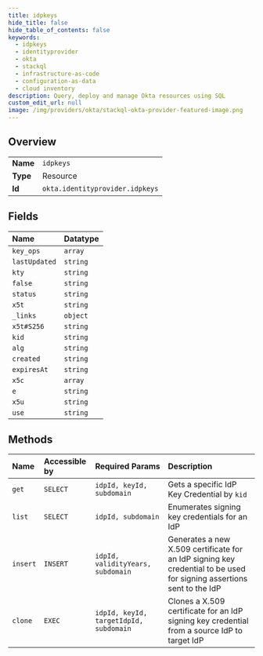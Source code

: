 ```yaml
---
title: idpkeys
hide_title: false
hide_table_of_contents: false
keywords:
  - idpkeys
  - identityprovider
  - okta    
  - stackql
  - infrastructure-as-code
  - configuration-as-data
  - cloud inventory
description: Query, deploy and manage Okta resources using SQL
custom_edit_url: null
image: /img/providers/okta/stackql-okta-provider-featured-image.png
---
```

  
    

## Overview
<table><tbody>
<tr><td><b>Name</b></td><td><code>idpkeys</code></td></tr>
<tr><td><b>Type</b></td><td>Resource</td></tr>
<tr><td><b>Id</b></td><td><code>okta.identityprovider.idpkeys</code></td></tr>
</tbody></table>

## Fields
| Name | Datatype |
|:-----|:---------|
| `key_ops` | `array` |
| `lastUpdated` | `string` |
| `kty` | `string` |
| `false` | `string` |
| `status` | `string` |
| `x5t` | `string` |
| `_links` | `object` |
| `x5t#S256` | `string` |
| `kid` | `string` |
| `alg` | `string` |
| `created` | `string` |
| `expiresAt` | `string` |
| `x5c` | `array` |
| `e` | `string` |
| `x5u` | `string` |
| `use` | `string` |
## Methods
| Name | Accessible by | Required Params | Description |
|:-----|:--------------|:----------------|:------------|
| `get` | `SELECT` | `idpId, keyId, subdomain` | Gets a specific IdP Key Credential by `kid` |
| `list` | `SELECT` | `idpId, subdomain` | Enumerates signing key credentials for an IdP |
| `insert` | `INSERT` | `idpId, validityYears, subdomain` | Generates a new X.509 certificate for an IdP signing key credential to be used for signing assertions sent to the IdP |
| `clone` | `EXEC` | `idpId, keyId, targetIdpId, subdomain` | Clones a X.509 certificate for an IdP signing key credential from a source IdP to target IdP |
